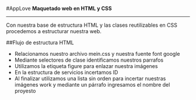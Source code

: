 #AppLove
**Maquetado web en HTML y CSS**
***
Con nuestra base de estructura HTML y las clases reutilizables en CSS procedemos a estructurar nuestra web.

##Flujo de estructura HTML

- Relacionamos nuestro archivo mein.css y nuestra fuente font google
- Mediante selectores de clase identificamos nuestros parrafos
- Utilizamos la etiqueta figure para enlazar nuestra imágenes
- En la estructura de servicios incertamos ID
- Al finalizar utilizamos una lista sin orden para incertar nuestras imágenes work y mediante un párrafo
  ingresamos el nombre del proyesto
